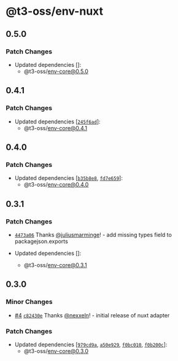 # @t3-oss/env-nuxt

## 0.5.0

### Patch Changes

- Updated dependencies []:
  - @t3-oss/env-core@0.5.0

## 0.4.1

### Patch Changes

- Updated dependencies [[`245f6ad`](https://github.com/t3-oss/t3-env/commit/245f6ad1d763f9d5c260f093bd4dfb686333cc4f)]:
  - @t3-oss/env-core@0.4.1

## 0.4.0

### Patch Changes

- Updated dependencies [[`b35b8e8`](https://github.com/t3-oss/t3-env/commit/b35b8e87e237ed32d4af3cef3d0d0783fe24f61a), [`fd7e659`](https://github.com/t3-oss/t3-env/commit/fd7e659fd31e5bbb07cbfc5bf1077d7177ee8ef3)]:
  - @t3-oss/env-core@0.4.0

## 0.3.1

### Patch Changes

- [`4473a06`](https://github.com/t3-oss/t3-env/commit/4473a0654d951557255162310b65099d41b2f6a5) Thanks [@juliusmarminge](https://github.com/juliusmarminge)! - add missing types field to packagejson.exports

- Updated dependencies []:
  - @t3-oss/env-core@0.3.1

## 0.3.0

### Minor Changes

- [#4](https://github.com/t3-oss/t3-env/pull/4) [`c82430e`](https://github.com/t3-oss/t3-env/commit/c82430e5e3039a5a1bcb58c924b8d1b8e4faed76) Thanks [@nexxeln](https://github.com/nexxeln)! - initial release of nuxt adapter

### Patch Changes

- Updated dependencies [[`979cd9a`](https://github.com/t3-oss/t3-env/commit/979cd9ac167677a237bf2a0a440eea94e3e6667a), [`a50e929`](https://github.com/t3-oss/t3-env/commit/a50e92977129ac1b7c1c46e3d0cae43d87842069), [`f0bc010`](https://github.com/t3-oss/t3-env/commit/f0bc0109251c355f00d8f432a53134a9ac3c34c5), [`f0b200c`](https://github.com/t3-oss/t3-env/commit/f0b200c428b732f1421a56bc2b82c51c2fca1767)]:
  - @t3-oss/env-core@0.3.0

